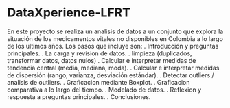 # DataXperience-LFRT
En este proyecto se realiza un analisis de datos a un conjunto que explora la situación de los medicamentos vitales no disponibles en Colombia a lo largo de los ultimos años.
Los pasos que incluye son:
. Introducción y preguntas principales.
. La carga y revision de datos.
. limpieza (duplicados, transformar datos, datos nulos)
. Calcular e interpretar medidas de tendencia central (media, mediana, moda).
. Calcular e interpretar medidas de dispersión (rango, varianza, desviación estándar).
. Detectar outliers / analisis de outliers.
. Graficacion mediante Boxplot.
. Graficacion comparativa a lo largo del tiempo.
. Modelado de datos.
. Reflexion y respuesta a preguntas principales.
. Conclusiones.

